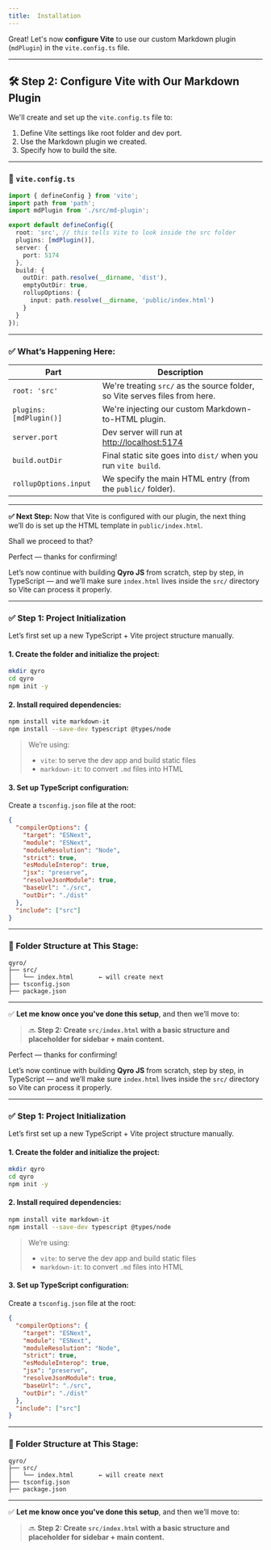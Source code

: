 ```yaml
---
title:  Installation
---
```


Great! Let's now **configure Vite** to use our custom Markdown plugin (`mdPlugin`) in the `vite.config.ts` file.

---

## 🛠️ Step 2: Configure Vite with Our Markdown Plugin

We'll create and set up the `vite.config.ts` file to:

1. Define Vite settings like root folder and dev port.
2. Use the Markdown plugin we created.
3. Specify how to build the site.

---

### 📄 `vite.config.ts`

```ts
import { defineConfig } from 'vite';
import path from 'path';
import mdPlugin from './src/md-plugin';

export default defineConfig({
  root: 'src', // this tells Vite to look inside the src folder
  plugins: [mdPlugin()],
  server: {
    port: 5174
  },
  build: {
    outDir: path.resolve(__dirname, 'dist'),
    emptyOutDir: true,
    rollupOptions: {
      input: path.resolve(__dirname, 'public/index.html')
    }
  }
});
```

---

### ✅ What’s Happening Here:

| Part                    | Description                                                                 |
| ----------------------- | --------------------------------------------------------------------------- |
| `root: 'src'`           | We're treating `src/` as the source folder, so Vite serves files from here. |
| `plugins: [mdPlugin()]` | We're injecting our custom Markdown-to-HTML plugin.                         |
| `server.port`           | Dev server will run at [http://localhost:5174](http://localhost:5174)       |
| `build.outDir`          | Final static site goes into `dist/` when you run `vite build`.              |
| `rollupOptions.input`   | We specify the main HTML entry (from the `public/` folder).                 |

---

**✅ Next Step:**
Now that Vite is configured with our plugin, the next thing we’ll do is set up the HTML template in `public/index.html`.

Shall we proceed to that?



Perfect — thanks for confirming!

Let’s now continue with building **Qyro JS** from scratch, step by step, in TypeScript — and we’ll make sure `index.html` lives inside the `src/` directory so Vite can process it properly.

---

### ✅ **Step 1: Project Initialization**

Let’s first set up a new TypeScript + Vite project structure manually.

#### 1. Create the folder and initialize the project:

```bash
mkdir qyro
cd qyro
npm init -y
```

#### 2. Install required dependencies:

```bash
npm install vite markdown-it
npm install --save-dev typescript @types/node
```

> We’re using:
>
> * `vite`: to serve the dev app and build static files
> * `markdown-it`: to convert `.md` files into HTML

#### 3. Set up TypeScript configuration:

Create a `tsconfig.json` file at the root:

```json
{
  "compilerOptions": {
    "target": "ESNext",
    "module": "ESNext",
    "moduleResolution": "Node",
    "strict": true,
    "esModuleInterop": true,
    "jsx": "preserve",
    "resolveJsonModule": true,
    "baseUrl": "./src",
    "outDir": "./dist"
  },
  "include": ["src"]
}
```

---

### 📁 Folder Structure at This Stage:

```
qyro/
├── src/
│   └── index.html       ← will create next
├── tsconfig.json
├── package.json
```

---

✅ **Let me know once you've done this setup**, and then we’ll move to:

> 🔜 **Step 2: Create `src/index.html` with a basic structure and placeholder for sidebar + main content.**



Perfect — thanks for confirming!

Let’s now continue with building **Qyro JS** from scratch, step by step, in TypeScript — and we’ll make sure `index.html` lives inside the `src/` directory so Vite can process it properly.

---

### ✅ **Step 1: Project Initialization**

Let’s first set up a new TypeScript + Vite project structure manually.

#### 1. Create the folder and initialize the project:

```bash
mkdir qyro
cd qyro
npm init -y
```

#### 2. Install required dependencies:

```bash
npm install vite markdown-it
npm install --save-dev typescript @types/node
```

> We’re using:
>
> * `vite`: to serve the dev app and build static files
> * `markdown-it`: to convert `.md` files into HTML

#### 3. Set up TypeScript configuration:

Create a `tsconfig.json` file at the root:

```json
{
  "compilerOptions": {
    "target": "ESNext",
    "module": "ESNext",
    "moduleResolution": "Node",
    "strict": true,
    "esModuleInterop": true,
    "jsx": "preserve",
    "resolveJsonModule": true,
    "baseUrl": "./src",
    "outDir": "./dist"
  },
  "include": ["src"]
}
```

---

### 📁 Folder Structure at This Stage:

```
qyro/
├── src/
│   └── index.html       ← will create next
├── tsconfig.json
├── package.json
```

---

✅ **Let me know once you've done this setup**, and then we’ll move to:

> 🔜 **Step 2: Create `src/index.html` with a basic structure and placeholder for sidebar + main content.**
